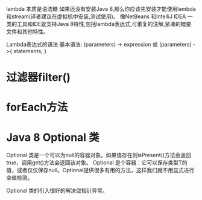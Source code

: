 lambda 本质是语法糖
如果还没有安装Java 8,那么你应该先安装才能使用lambda和stream(译者建议在虚拟机中安装,测试使用)。 像NetBeans 和IntelliJ IDEA 一类的工具和IDE就支持Java 8特性,包括lambda表达式,可重复的注解,紧凑的概要文件和其他特性。

Lambda表达式的语法
基本语法:
(parameters) -> expression
或
(parameters) ->{ statements; }


# 过滤器filter() 


# forEach方法


# Java 8 Optional 类
Optional 类是一个可以为null的容器对象。如果值存在则isPresent()方法会返回true，调用get()方法会返回该对象。
Optional 是个容器：它可以保存类型T的值，或者仅仅保存null。Optional提供很多有用的方法，这样我们就不用显式进行空值检测。

Optional 类的引入很好的解决空指针异常。